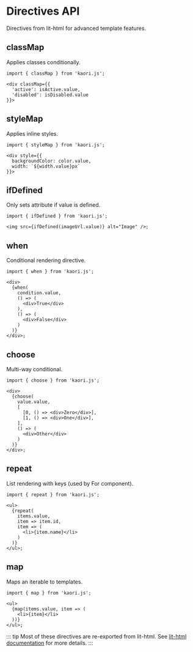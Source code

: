 # Directives API

Directives from lit-html for advanced template features.

## classMap

Applies classes conditionally.

```tsx
import { classMap } from 'kaori.js';

<div classMap={{
  'active': isActive.value,
  'disabled': isDisabled.value
}}>
```

## styleMap

Applies inline styles.

```tsx
import { styleMap } from 'kaori.js';

<div style={{
  backgroundColor: color.value,
  width: `${width.value}px`
}}>
```

## ifDefined

Only sets attribute if value is defined.

```tsx
import { ifDefined } from 'kaori.js';

<img src={ifDefined(imageUrl.value)} alt="Image" />;
```

## when

Conditional rendering directive.

```tsx
import { when } from 'kaori.js';

<div>
  {when(
    condition.value,
    () => (
      <div>True</div>
    ),
    () => (
      <div>False</div>
    )
  )}
</div>;
```

## choose

Multi-way conditional.

```tsx
import { choose } from 'kaori.js';

<div>
  {choose(
    value.value,
    [
      [0, () => <div>Zero</div>],
      [1, () => <div>One</div>],
    ],
    () => (
      <div>Other</div>
    )
  )}
</div>;
```

## repeat

List rendering with keys (used by For component).

```tsx
import { repeat } from 'kaori.js';

<ul>
  {repeat(
    items.value,
    item => item.id,
    item => (
      <li>{item.name}</li>
    )
  )}
</ul>;
```

## map

Maps an iterable to templates.

```tsx
import { map } from 'kaori.js';

<ul>
  {map(items.value, item => (
    <li>{item}</li>
  ))}
</ul>;
```

::: tip
Most of these directives are re-exported from lit-html. See [lit-html documentation](https://lit.dev/docs/v1/lit-html/template-reference/#built-in-directives) for more details.
:::
